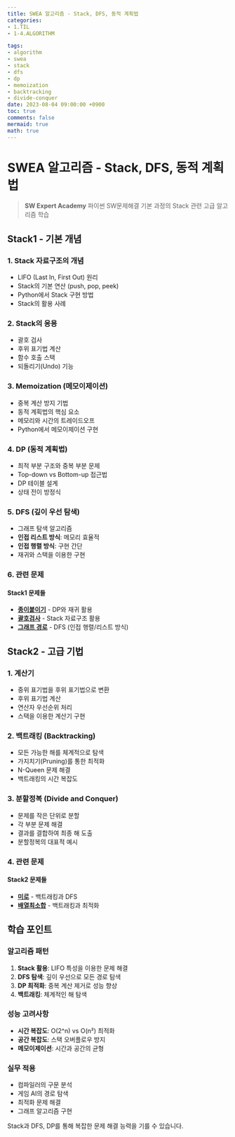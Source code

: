 ```yaml
---
title: SWEA 알고리즘 - Stack, DFS, 동적 계획법
categories:
- 1.TIL
- 1-4.ALGORITHM

tags:
- algorithm
- swea
- stack
- dfs
- dp
- memoization
- backtracking
- divide-conquer
date: 2023-08-04 09:00:00 +0900
toc: true
comments: false
mermaid: true
math: true
---
```


# SWEA 알고리즘 - Stack, DFS, 동적 계획법

> **SW Expert Academy** 파이썬 SW문제해결 기본 과정의 Stack 관련 고급 알고리즘 학습

## Stack1 - 기본 개념

### 1. Stack 자료구조의 개념
- LIFO (Last In, First Out) 원리
- Stack의 기본 연산 (push, pop, peek)
- Python에서 Stack 구현 방법
- Stack의 활용 사례

### 2. Stack의 응용
- 괄호 검사
- 후위 표기법 계산
- 함수 호출 스택
- 되돌리기(Undo) 기능

### 3. Memoization (메모이제이션)
- 중복 계산 방지 기법
- 동적 계획법의 핵심 요소
- 메모리와 시간의 트레이드오프
- Python에서 메모이제이션 구현

### 4. DP (동적 계획법)
- 최적 부분 구조와 중복 부분 문제
- Top-down vs Bottom-up 접근법
- DP 테이블 설계
- 상태 전이 방정식

### 5. DFS (깊이 우선 탐색)
- 그래프 탐색 알고리즘
- **인접 리스트 방식**: 메모리 효율적
- **인접 행렬 방식**: 구현 간단
- 재귀와 스택을 이용한 구현

### 6. 관련 문제

#### Stack1 문제들
- **[종이붙이기](https://github.com/figure-2/Algorithm/blob/master/swea/4869_%EC%A2%85%EC%9D%B4%EB%B6%99%EC%9D%B4%EA%B8%B0/sol.py)** - DP와 재귀 활용
- **[괄호검사](https://github.com/figure-2/Algorithm/blob/master/swea/4866_%EA%B4%84%ED%98%B8%EA%B2%80%EC%82%AC/sol.py)** - Stack 자료구조 활용
- **[그래프 경로](https://github.com/figure-2/Algorithm/blob/master/swea/4871_%EA%B7%B8%EB%9E%98%ED%94%84%EA%B2%BD%EB%A1%9C/sol.py)** - DFS (인접 행렬/리스트 방식)

## Stack2 - 고급 기법

### 1. 계산기
- 중위 표기법을 후위 표기법으로 변환
- 후위 표기법 계산
- 연산자 우선순위 처리
- 스택을 이용한 계산기 구현

### 2. 백트래킹 (Backtracking)
- 모든 가능한 해를 체계적으로 탐색
- 가지치기(Pruning)를 통한 최적화
- N-Queen 문제 해결
- 백트래킹의 시간 복잡도

### 3. 분할정복 (Divide and Conquer)
- 문제를 작은 단위로 분할
- 각 부분 문제 해결
- 결과를 결합하여 최종 해 도출
- 분할정복의 대표적 예시

### 4. 관련 문제

#### Stack2 문제들
- **[미로](https://github.com/figure-2/Algorithm/blob/master/swea/4875_%EB%AF%B8%EB%A1%9C/sol.py)** - 백트래킹과 DFS
- **[배열최소합](https://github.com/figure-2/Algorithm/blob/master/swea/4881_%EB%B0%B0%EC%97%B4%EC%B5%9C%EC%86%8C%ED%95%A9/sol.py)** - 백트래킹과 최적화

## 학습 포인트

### 알고리즘 패턴
1. **Stack 활용**: LIFO 특성을 이용한 문제 해결
2. **DFS 탐색**: 깊이 우선으로 모든 경로 탐색
3. **DP 최적화**: 중복 계산 제거로 성능 향상
4. **백트래킹**: 체계적인 해 탐색

### 성능 고려사항
- **시간 복잡도**: O(2^n) vs O(n²) 최적화
- **공간 복잡도**: 스택 오버플로우 방지
- **메모이제이션**: 시간과 공간의 균형

### 실무 적용
- 컴파일러의 구문 분석
- 게임 AI의 경로 탐색
- 최적화 문제 해결
- 그래프 알고리즘 구현

Stack과 DFS, DP를 통해 복잡한 문제 해결 능력을 기를 수 있습니다.
